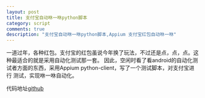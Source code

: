 ```yaml
---
layout: post
title: 支付宝自动咻一咻python脚本
category: script
comments: true
description: "支付宝自动咻一咻python脚本,Appium 支付宝红包自动咻一咻"
---
```



一道过年，各种红包。支付宝的红包虽说今年换了玩法，不过还是点，点，点。这种最适合的就是采用自动化测试那一套。
因此，空闲时看了看android的自动化测试者方面的东西，采用Appium python-client，写了一个测试脚本，对支付宝进行
测试，实现咻一咻自动化。

代码地址[github](https://github.com/froyot/aliHongbao)


